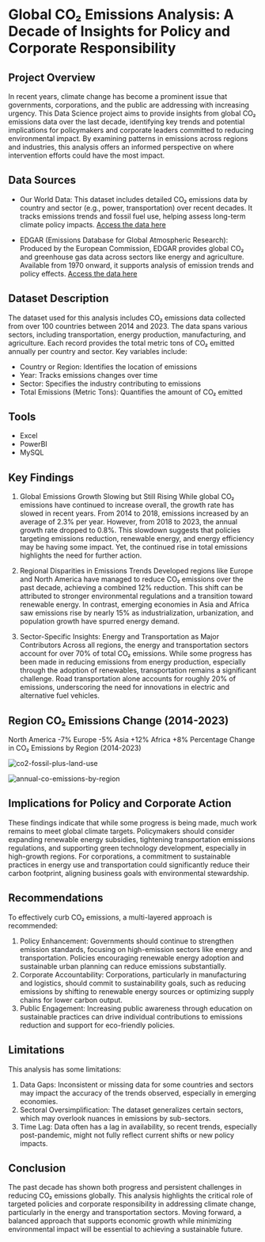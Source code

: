 # Global CO₂ Emissions Analysis: A Decade of Insights for Policy and Corporate Responsibility

## Project Overview
In recent years, climate change has become a prominent issue that governments, corporations, and the public are addressing with increasing urgency. This Data Science project aims to provide insights from global CO₂ emissions data over the last decade, identifying key trends and potential implications for policymakers and corporate leaders committed to reducing environmental impact. By examining patterns in emissions across regions and industries, this analysis offers an informed perspective on where intervention efforts could have the most impact.

## Data Sources

- Our World Data: This dataset includes detailed CO₂ emissions data by country and sector (e.g., power, transportation) over recent decades. It tracks emissions trends and fossil fuel use, helping assess long-term climate policy impacts. [Access the data here](https://ourworldindata.org/co2-emissions)

- EDGAR (Emissions Database for Global Atmospheric Research): Produced by the European Commission, EDGAR provides global CO₂ and greenhouse gas data across sectors like energy and agriculture. Available from 1970 onward, it supports analysis of emission trends and policy effects. [Access the data here](https://edgar.jrc.ec.europa.eu/report_2024)

## Dataset Description
The dataset used for this analysis includes CO₂ emissions data collected from over 100 countries between 2014 and 2023. The data spans various sectors, including transportation, energy production, manufacturing, and agriculture. Each record provides the total metric tons of CO₂ emitted annually per country and sector. Key variables include:
- Country or Region: Identifies the location of emissions
- Year: Tracks emissions changes over time
- Sector: Specifies the industry contributing to emissions
- Total Emissions (Metric Tons): Quantifies the amount of CO₂ emitted

## Tools

- Excel
- PowerBI
- MySQL

## Key Findings

1. Global Emissions Growth Slowing but Still Rising
While global CO₂ emissions have continued to increase overall, the growth rate has slowed in recent years. From 2014 to 2018, emissions increased by an average of 2.3% per year. However, from 2018 to 2023, the annual growth rate dropped to 0.8%. This slowdown suggests that policies targeting emissions reduction, renewable energy, and energy efficiency may be having some impact. Yet, the continued rise in total emissions highlights the need for further action.

2. Regional Disparities in Emissions Trends
Developed regions like Europe and North America have managed to reduce CO₂ emissions over the past decade, achieving a combined 12% reduction. This shift can be attributed to stronger environmental regulations and a transition toward renewable energy. In contrast, emerging economies in Asia and Africa saw emissions rise by nearly 15% as industrialization, urbanization, and population growth have spurred energy demand.

3. Sector-Specific Insights: Energy and Transportation as Major Contributors
Across all regions, the energy and transportation sectors account for over 70% of total CO₂ emissions. While some progress has been made in reducing emissions from energy production, especially through the adoption of renewables, transportation remains a significant challenge. Road transportation alone accounts for roughly 20% of emissions, underscoring the need for innovations in electric and alternative fuel vehicles.

## Region	CO₂ Emissions Change (2014-2023)

North America	-7%
Europe	-5%
Asia	+12%
Africa	+8%
Percentage Change in CO₂ Emissions by Region (2014-2023)

![co2-fossil-plus-land-use](https://github.com/user-attachments/assets/b93da03a-2a15-4742-ae85-bf3ce2a0bb02)

![annual-co-emissions-by-region](https://github.com/user-attachments/assets/528e582b-43a8-47d3-bd53-c9c7287af4c5)


## Implications for Policy and Corporate Action
These findings indicate that while some progress is being made, much work remains to meet global climate targets. Policymakers should consider expanding renewable energy subsidies, tightening transportation emissions regulations, and supporting green technology development, especially in high-growth regions. For corporations, a commitment to sustainable practices in energy use and transportation could significantly reduce their carbon footprint, aligning business goals with environmental stewardship.

## Recommendations

To effectively curb CO₂ emissions, a multi-layered approach is recommended:
1. Policy Enhancement: Governments should continue to strengthen emission standards, focusing on high-emission sectors like energy and transportation. Policies encouraging renewable energy adoption and sustainable urban planning can reduce emissions substantially.
2. Corporate Accountability: Corporations, particularly in manufacturing and logistics, should commit to sustainability goals, such as reducing emissions by shifting to renewable energy sources or optimizing supply chains for lower carbon output.
3. Public Engagement: Increasing public awareness through education on sustainable practices can drive individual contributions to emissions reduction and support for eco-friendly policies.

## Limitations

This analysis has some limitations:
1. Data Gaps: Inconsistent or missing data for some countries and sectors may impact the accuracy of the trends observed, especially in emerging economies.
2. Sectoral Oversimplification: The dataset generalizes certain sectors, which may overlook nuances in emissions by sub-sectors.
3. Time Lag: Data often has a lag in availability, so recent trends, especially post-pandemic, might not fully reflect current shifts or new policy impacts.

## Conclusion
The past decade has shown both progress and persistent challenges in reducing CO₂ emissions globally. This analysis highlights the critical role of targeted policies and corporate responsibility in addressing climate change, particularly in the energy and transportation sectors. Moving forward, a balanced approach that supports economic growth while minimizing environmental impact will be essential to achieving a sustainable future.

